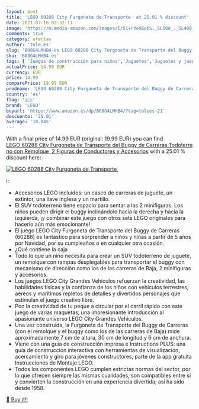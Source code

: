 ```yaml
---
layout: post
title: 'LEGO 60288 City Furgoneta de Transporte  at 25.01 % discount'
date: 2021-07-16 02:32:11
image: 'https://m.media-amazon.com/images/I/51+rVeX6obS._SL500_._SL400_.jpg'
comments: true
category: ofertas
author: 'tole.es'
slug: 'B08G4LMHB4-es LEGO 60288 City Furgoneta de Transporte del Buggy de...'
sku: 'B08G4LMHB4-es'
tags: [ 'Juegos de construcción para niños','Juguetes','Juguetes y juegos','Muñecos y figuras','Playsets de figuras de juguete para niños','lego', ]
actualPrice: 14.99 EUR
currency: EUR
price: 14.99
comparePrice: 19.99 EUR
prodname: 'LEGO 60288 City Furgoneta de Transporte del Buggy de Carreras Todoterreno con Remolque  2 Figuras de Conductores y Accesorios'
country: 'es'
flag: '🇪🇸'
brand: 'LEGO'
buyurl: 'https://www.amazon.es/dp/B08G4LMHB4/?tag=tolees-21'
descuento: '25.01'
average: '18.045'
---
```


With a final price of 14.99 EUR (original: 19.99 EUR) you can find [LEGO 60288 City Furgoneta de Transporte del Buggy de Carreras Todoterreno con Remolque  2 Figuras de Conductores y Accesorios](https://www.amazon.es/dp/B08G4LMHB4/?tag=tolees-21) with a  25.01 % discount here:

[![LEGO 60288 City Furgoneta de Transporte ](https://m.media-amazon.com/images/I/51+rVeX6obS._SL500_._SL400_.jpg)](https://www.amazon.es/dp/B08G4LMHB4/?tag=tolees-21)

ℹ️:

- Accesorios LEGO incluidos: un casco de carreras de juguete, un extintor, una llave inglesa y un martillo.
- El SUV todoterreno tiene espacio para sentar a las 2 minifiguras. Los niños pueden dirigir el buggy inclinándolo hacia la derecha y hacia la izquierda, ¡y combinar este juego con otros sets LEGO originales para hacerlo aún más emocionante!
- El juego LEGO City Furgoneta de Transporte del Buggy de Carreras (60288) es fantástico para sorprender a niños y niñas a partir de 5 años por Navidad, por su cumpleaños o en cualquier otra ocasión.
- ¿Qué contiene la caja
- Todo lo que un niño necesita para crear un SUV todoterreno de juguete, un remolque con rampas desplegables para transportar el buggy con mecanismo de dirección como los de las carreras de Baja, 2 minifiguras y accesorios.
- Los juegos LEGO City Grandes Vehículos refuerzan la creatividad, las habilidades físicas y la confianza de los niños con vehículos terrestres, aéreos y marítimos repletos de detalles y divertidos personajes que estimulan el juego creativo libre.
- Pon la creatividad de tu peque a circular por el carril rápido con este juego de varias maquetas, una impresionante introducción al apasionante universo LEGO City Grandes Vehículos.
- Una vez construida, la Furgoneta de Transporte del Buggy de Carreras (con el remolque y el buggy como los de las carreras de Baja) mide aproximadamente 7 cm de altura, 30 cm de longitud y 6 cm de anchura.
- Viene con una guía de construcción impresa e Instructions PLUS: una guía de construcción interactiva con herramientas de visualización, acercamiento y giro para jóvenes constructores, parte de la app gratuita Instrucciones de Montaje LEGO.
- Todos los componentes LEGO cumplen estrictas normas del sector, por lo que ofrecen siempre las mismas cualidades, son compatibles entre sí y convierten la construcción en una experiencia divertida; así ha sido desde 1958.

[🛒 Buy it!!](https://www.amazon.es/dp/B08G4LMHB4/?tag=tolees-21)

